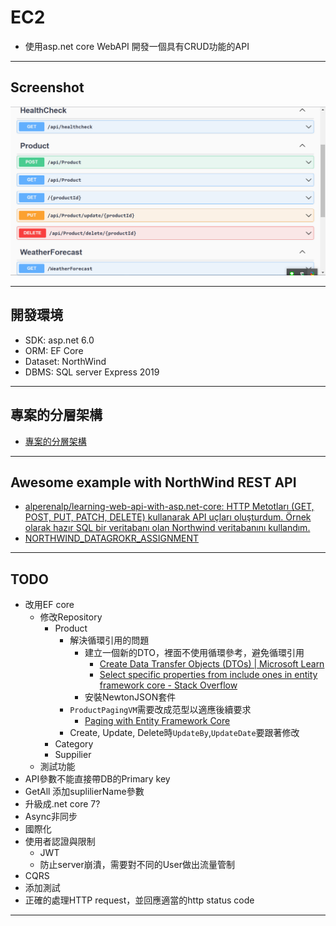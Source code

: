 # EC2 

- 使用asp.net core WebAPI 開發一個具有CRUD功能的API

---

## Screenshot

![Demo](docs/img/DEMO.png)

---

## 開發環境

- SDK: asp.net 6.0
- ORM: EF Core
- Dataset: NorthWind
- DBMS: SQL server Express 2019

---

## 專案的分層架構

- [專案的分層架構](docs/%E5%B0%88%E6%A1%88%E6%9E%B6%E6%A7%8B.md)

---

## Awesome example with NorthWind REST API

- [alperenalp/learning-web-api-with-asp.net-core: HTTP Metotları (GET, POST, PUT, PATCH, DELETE) kullanarak API uçları oluşturdum. Örnek olarak hazır SQL bir veritabanı olan Northwind veritabanını kullandım.](https://github.com/alperenalp/learning-web-api-with-asp.net-core)
- [NORTHWIND_DATAGROKR_ASSIGNMENT](https://documenter.getpostman.com/view/12122001/T1DnidZm#03816d73-4d89-482a-a720-21774204ec75)

---

## TODO

- 改用EF core
  - 修改Repository
    - Product
      - 解決循環引用的問題
        - 建立一個新的DTO，裡面不使用循環參考，避免循環引用
          - [Create Data Transfer Objects (DTOs) | Microsoft Learn](https://learn.microsoft.com/en-us/aspnet/web-api/overview/data/using-web-api-with-entity-framework/part-5)
          - [Select specific properties from include ones in entity framework core - Stack Overflow](https://stackoverflow.com/questions/46476117/select-specific-properties-from-include-ones-in-entity-framework-core)
        - 安裝NewtonJSON套件
      - `ProductPagingVM`需要改成范型以適應後續要求
        - [Paging with Entity Framework Core](https://www.codingame.com/playgrounds/5363/paging-with-entity-framework-core)
      - Create, Update, Delete時`UpdateBy`,`UpdateDate`要跟著修改
    - Category
    - Suppilier
  - 測試功能
- API參數不能直接帶DB的Primary key
- GetAll 添加suplilierName參數
- 升級成.net core 7?
- Async非同步
- 國際化
- 使用者認證與限制
  - JWT
  - 防止server崩潰，需要對不同的User做出流量管制
- CQRS
- 添加測試
- 正確的處理HTTP request，並回應適當的http status code


---

